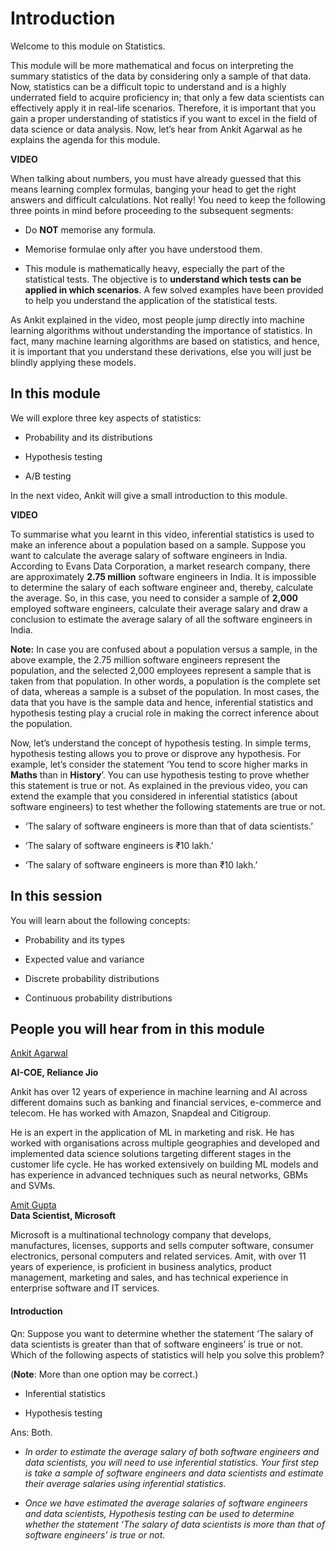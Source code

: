 # Introduction

Welcome to this module on Statistics.

This module will be more mathematical and focus on interpreting the summary statistics of the data by considering only a sample of that data. Now, statistics can be a difficult topic to understand and is a highly underrated field to acquire proficiency in; that only a few data scientists can effectively apply it in real-life scenarios. Therefore, it is important that you gain a proper understanding of statistics if you want to excel in the field of data science or data analysis. Now, let’s hear from Ankit Agarwal as he explains the agenda for this module.

**VIDEO**

When talking about numbers, you must have already guessed that this means learning complex formulas, banging your head to get the right answers and difficult calculations. Not really! You need to keep the following three points in mind before proceeding to the subsequent segments:

- Do **NOT** memorise any formula.

- Memorise formulae only after you have understood them.

- This module is mathematically heavy, especially the part of the statistical tests. The objective is to **understand which tests can be applied in which scenarios**. A few solved examples have been provided to help you understand the application of the statistical tests.

As Ankit explained in the video, most people jump directly into machine learning algorithms without understanding the importance of statistics. In fact, many machine learning algorithms are based on statistics, and hence, it is important that you understand these derivations, else you will just be blindly applying these models.

## In this module

We will explore three key aspects of statistics:

- Probability and its distributions

- Hypothesis testing

- A/B testing

In the next video, Ankit will give a small introduction to this module.

**VIDEO**

To summarise what you learnt in this video, inferential statistics is used to make an inference about a population based on a sample. Suppose you want to calculate the average salary of software engineers in India. According to Evans Data Corporation, a market research company, there are approximately **2.75 million** software engineers in India. It is impossible to determine the salary of each software engineer and, thereby, calculate the average. So, in this case, you need to consider a sample of **2,000** employed software engineers, calculate their average salary and draw a conclusion to estimate the average salary of all the software engineers in India.

**Note:** In case you are confused about a population versus a sample, in the above example, the 2.75 million software engineers represent the population, and the selected 2,000 employees represent a sample that is taken from that population. In other words, a population is the complete set of data, whereas a sample is a subset of the population. In most cases, the data that you have is the sample data and hence, inferential statistics and hypothesis testing play a crucial role in making the correct inference about the population.

Now, let’s understand the concept of hypothesis testing. In simple terms, hypothesis testing allows you to prove or disprove any hypothesis. For example, let’s consider the statement ‘You tend to score higher marks in **Maths** than in **History**’. You can use hypothesis testing to prove whether this statement is true or not. As explained in the previous video, you can extend the example that you considered in inferential statistics (about software engineers) to test whether the following statements are true or not.

- ‘The salary of software engineers is more than that of data scientists.’

- ‘The salary of software engineers is ₹10 lakh.’

- ‘The salary of software engineers is more than ₹10 lakh.’

## In this session

You will learn about the following concepts:

- Probability and its types

- Expected value and variance

- Discrete probability distributions

- Continuous probability distributions

## People you will hear from in this module

[Ankit Agarwal](https://www.linkedin.com/in/ankit-agarwal-4333248/)

**AI-COE, Reliance Jio**

Ankit has over 12 years of experience in machine learning and AI across different domains such as banking and financial services, e-commerce and telecom. He has worked with Amazon, Snapdeal and Citigroup.

He is an expert in the application of ML in marketing and risk. He has worked with organisations across multiple geographies and developed and implemented data science solutions targeting different stages in the customer life cycle. He has worked extensively on building ML models and has experience in advanced techniques such as neural networks, GBMs and SVMs.

[Amit Gupta](https://www.linkedin.com/in/amit-kumar-gupta-03685877/)  
**Data Scientist, Microsoft**

Microsoft is a multinational technology company that develops, manufactures, licenses, supports and sells computer software, consumer electronics, personal computers and related services. Amit, with over 11 years of experience, is proficient in business analytics, product management, marketing and sales, and has technical experience in enterprise software and IT services.

#### Introduction

Qn: Suppose you want to determine whether the statement ‘The salary of data scientists is greater than that of software engineers’ is true or not. Which of the following aspects of statistics will help you solve this problem?

(**Note**: More than one option may be correct.)

- Inferential statistics

- Hypothesis testing

Ans: Both.

- *In order to estimate the average salary of both software engineers and data scientists, you will need to use inferential statistics. Your first step is take a sample of  software engineers and data scientists and estimate their average salaries using inferential statistics.*

- *Once we have estimated the average salaries of software engineers and data scientists, Hypothesis testing can be used to determine whether the statement ‘The salary of data scientists is more than that of software engineers’ is true or not.*

